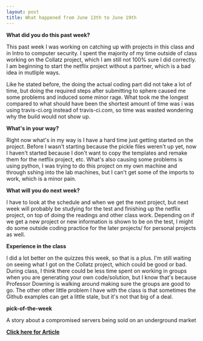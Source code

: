```yaml
---
layout: post
title: What happened from June 13th to June 19th
---
```


**What did you do this past week?**

  This past week I was working on catching up with projects in this class and in Intro to computer security. I spent the majority of my time outside of class working on the Collatz project, which I am still not 100% sure I did correctly. I am beginning to start the netflix project without a partner, which is a bad idea in mutliple ways.
  
  Like he stated before, the doing the actual coding part did not take a lot of time, but doing the required steps after submitting to sphere caused me some problems and induced some minor rage. What took me the longest compared to what should have been the shortest amount of time was i was using travis-ci.org instead of travis-ci.com, so time was wasted wondering why the build would not show up.
  
  
  
 **What's in your way?**

  Right now what's in my way is I have a hard time just getting started on the project. Before I wasn't starting because the pickle files weren't up yet, now I haven't started because I don't want to copy the templates and remake them for the netflix project, etc. What's also causing some problems is using python, I was trying to do this project on my own machine and through sshing into the lab machines, but I can't get some of the imports to work, which is a minor pain.

**What will you do next week?**

  I have to look at the schedule and when we get the next project, but next week will probably be studying for the test and finishing up the netflix project, on top of doing the readings and other class work. Depending on if we get a new project or new information is shown to be on the test, I might do some outside coding practice for the later projects/ for personal projects as well. 
  
 **Experience in the class**

  I did a lot better on the quizzes this week, so that is a plus. I'm still waiting on seeing what I got on the Collatz project, which could be good or bad. During class, I think there could be less time spent on working in groups when you are generating your own code/solution, but I know that's because Professor Downing is walking around making sure the groups are good to go. The other other little problem I have with the class is that sometimes the Github examples can get a little stale, but it's not that big of a deal.
  
**pick-of-the-week**
 
A story about a compromised servers being sold on an underground market


 **[Click here for Article](https://threatpost.com/inside-the-xdedic-hacked-server-marketplace/118713/)**
